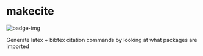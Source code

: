 # makecite
![badge-img](https://img.shields.io/badge/Made%20at-%23AstroHackWeek-8063d5.svg?style=flat)

Generate latex + bibtex citation commands by looking at what packages are imported
